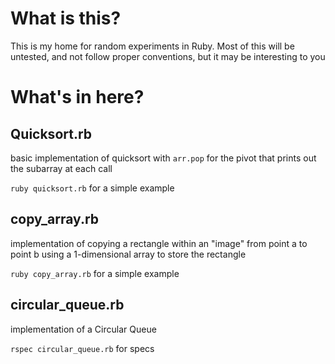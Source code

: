 # What is this?

This is my home for random experiments in Ruby. Most of this will be untested, and not follow proper conventions, but it may be interesting to you

# What's in here?

## Quicksort.rb
basic implementation of quicksort with `arr.pop` for the pivot that prints out the subarray at each call

`ruby quicksort.rb` for a simple example

## copy_array.rb
implementation of copying a rectangle within an "image" from point a to point b using a 1-dimensional array to store the rectangle

`ruby copy_array.rb` for a simple example

## circular_queue.rb
implementation of a Circular Queue

`rspec circular_queue.rb` for specs
